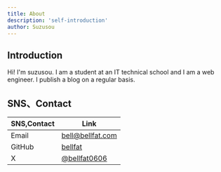 ```yaml
---
title: About
description: 'self-introduction'
author: Suzusou
---
```


## Introduction
Hi! I'm suzusou.
I am a student at an IT technical school and I am a web engineer.
I publish a blog on a regular basis.

## SNS、Contact
| SNS,Contact| Link|
|---------------|---------------|
| Email   | bell@bellfat.com |
| GitHub  | [bellfat](https://github.com/suzusou)|
| X | [@bellfat0606](https://x.com/bellfat0606) |